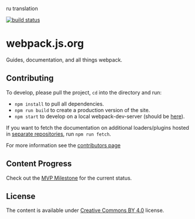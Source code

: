 ru translation

[![build status](https://secure.travis-ci.org/webpack/webpack.js.org.svg)](http://travis-ci.org/webpack/webpack.js.org)

# webpack.js.org

Guides, documentation, and all things webpack.

## Contributing

To develop, please pull the project, `cd` into the directory and run:

- `npm install` to pull all dependencies.
- `npm run build` to create a production version of the site.
- `npm start` to develop on a local webpack-dev-server (should be [here](http://localhost:3000/)).

If you want to fetch the documentation on additional loaders/plugins hosted in [separate repositories](https://github.com/webpack), run `npm run fetch`.

For more information see the [contributors page](https://github.com/webpack/webpack.js.org/blob/master/CONTRIBUTING.md)

## Content Progress

Check out the [MVP Milestone](https://github.com/webpack/webpack.js.org/milestones) for the current status.

## License

The content is available under [Creative Commons BY 4.0](https://creativecommons.org/licenses/by/4.0/) license.
